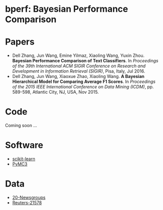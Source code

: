 # **bperf**: Bayesian Performance Comparison

# Papers

- Dell Zhang, Jun Wang, Emine Yilmaz, Xiaoling Wang, Yuxin Zhou. **Bayesian Performance Comparison of Text Classifiers**. In _Proceedings of the 39th International ACM SIGIR Conference on Research and Development in Information Retrieval (SIGIR)_, Pisa, Italy, Jul 2016.
- Dell Zhang, Jun Wang, Xiaoxue Zhao, Xiaoling Wang. **A Bayesian Hierarchical Model for Comparing Average F1 Scores**. In _Proceedings of the 2015 IEEE International Conference on Data Mining (ICDM)_, pp. 589-598, Atlantic City, NJ, USA, Nov 2015.

# Code

Coming soon ...

# Software

- [scikit-learn](http://scikit-learn.org/stable/)
- [PyMC3](https://github.com/pymc-devs/pymc3)

# Data

- [20-Newsgroups](http://scikit-learn.org/stable/datasets/twenty_newsgroups.html)
- [Reuters-21578](http://www.cs.cmu.edu/~hustlf/r21578_vec_download.html)

